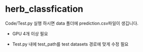 # herb_classfication
Code/Test.py 실행 하시면 data 폴더에 prediction.csv파일이 생깁니다.
* GPU 4개 이상 필요
+ Test.py 내에 test_path를 test datasets 경로에 맞게 수정 필요
